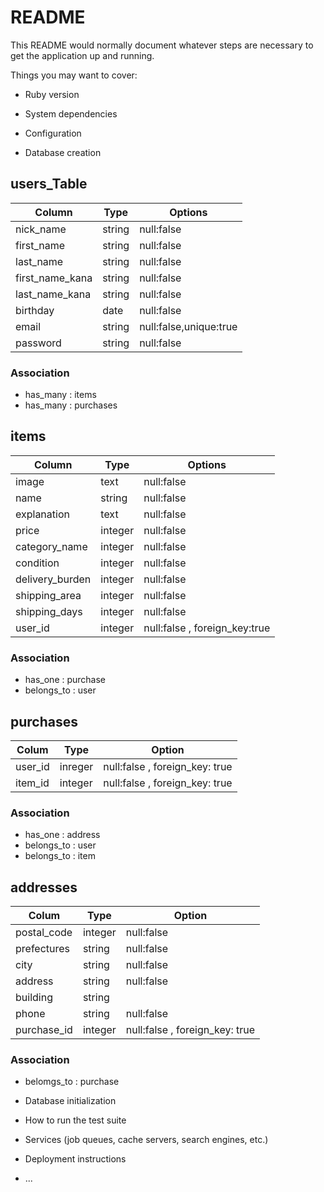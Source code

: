 # README

This README would normally document whatever steps are necessary to get the
application up and running.

Things you may want to cover:

* Ruby version

* System dependencies

* Configuration

* Database creation

## users_Table
|Column|Type|Options|
|------|----|-------|
|nick_name|string|null:false|
|first_name|string|null:false|
|last_name|string|null:false|
|first_name_kana|string|null:false|
|last_name_kana|string|null:false|
|birthday|date|null:false|
|email|string|null:false,unique:true|
|password|string|null:false|

### Association
- has_many : items
- has_many : purchases

## items
|Column|Type|Options|
|------|----|-------|
|image|text|null:false|
|name|string|null:false|
|explanation|text|null:false|
|price|integer|null:false|
|category_name|integer|null:false|
|condition|integer|null:false|
|delivery_burden|integer|null:false|
|shipping_area|integer|null:false|
|shipping_days|integer|null:false|
|user_id|integer|null:false , foreign_key:true|

### Association
- has_one : purchase
- belongs_to : user

## purchases
|Colum|Type|Option|
|-----|----|------|
|user_id|inreger|null:false , foreign_key: true|
|item_id|integer|null:false , foreign_key: true|

### Association
- has_one : address
- belongs_to : user
- belongs_to : item

## addresses
|Colum|Type|Option|
|-----|----|------|
|postal_code|integer|null:false|
|prefectures|string|null:false|
|city|string|null:false|
|address|string|null:false|
|building|string|
|phone|string|null:false|
|purchase_id|integer|null:false , foreign_key: true|

### Association
- belomgs_to : purchase



* Database initialization

* How to run the test suite

* Services (job queues, cache servers, search engines, etc.)

* Deployment instructions

* ...
